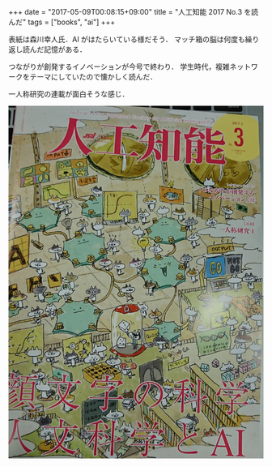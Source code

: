 +++
date = "2017-05-09T00:08:15+09:00"
title = "人工知能 2017 No.3 を読んだ"
tags = ["books", "ai"]
+++

表紙は森川幸人氏．AI がはたらいている様だそう．
マッチ箱の脳は何度も繰り返し読んだ記憶がある．

つながりが創発するイノベーションが今号で終わり．
学生時代，複雑ネットワークをテーマにしていたので懐かしく読んだ．

一人称研究の連載が面白そうな感じ．

![人工知能2017 No.3](/images/jsai_201705.jpg)

